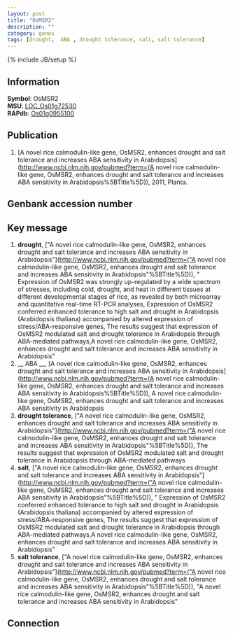 ```yaml
---
layout: post
title: "OsMSR2"
description: ""
category: genes
tags: [drought,  ABA , drought tolerance, salt, salt tolerance]
---
```

{% include JB/setup %}

## Information
__Symbol__: OsMSR2  
__MSU__: [LOC_Os01g72530](http://rice.plantbiology.msu.edu/cgi-bin/ORF_infopage.cgi?orf=LOC_Os01g72530)  
__RAPdb__: [Os01g0955100](http://rapdb.dna.affrc.go.jp/viewer/gbrowse_details/irgsp1?name=Os01g0955100)  

## Publication
1. [A novel rice calmodulin-like gene, OsMSR2, enhances drought and salt tolerance and increases ABA sensitivity in Arabidopsis](http://www.ncbi.nlm.nih.gov/pubmed?term=(A novel rice calmodulin-like gene, OsMSR2, enhances drought and salt tolerance and increases ABA sensitivity in Arabidopsis%5BTitle%5D)), 2011, Planta.

## Genbank accession number

## Key message
1. __drought__, ["A novel rice calmodulin-like gene, OsMSR2, enhances drought and salt tolerance and increases ABA sensitivity in Arabidopsis"](http://www.ncbi.nlm.nih.gov/pubmed?term=("A novel rice calmodulin-like gene, OsMSR2, enhances drought and salt tolerance and increases ABA sensitivity in Arabidopsis"%5BTitle%5D)), " Expression of OsMSR2 was strongly up-regulated by a wide spectrum of stresses, including cold, drought, and heat in different tissues at different developmental stages of rice, as revealed by both microarray and quantitative real-time RT-PCR analyses, Expression of OsMSR2 conferred enhanced tolerance to high salt and drought in Arabidopsis (Arabidopsis thaliana) accompanied by altered expression of stress/ABA-responsive genes, The results suggest that expression of OsMSR2 modulated salt and drought tolerance in Arabidopsis through ABA-mediated pathways,A novel rice calmodulin-like gene, OsMSR2, enhances drought and salt tolerance and increases ABA sensitivity in Arabidopsis"
2. __ ABA __, [A novel rice calmodulin-like gene, OsMSR2, enhances drought and salt tolerance and increases ABA sensitivity in Arabidopsis](http://www.ncbi.nlm.nih.gov/pubmed?term=(A novel rice calmodulin-like gene, OsMSR2, enhances drought and salt tolerance and increases ABA sensitivity in Arabidopsis%5BTitle%5D)), A novel rice calmodulin-like gene, OsMSR2, enhances drought and salt tolerance and increases ABA sensitivity in Arabidopsis
3. __drought tolerance__, ["A novel rice calmodulin-like gene, OsMSR2, enhances drought and salt tolerance and increases ABA sensitivity in Arabidopsis"](http://www.ncbi.nlm.nih.gov/pubmed?term=("A novel rice calmodulin-like gene, OsMSR2, enhances drought and salt tolerance and increases ABA sensitivity in Arabidopsis"%5BTitle%5D)),  The results suggest that expression of OsMSR2 modulated salt and drought tolerance in Arabidopsis through ABA-mediated pathways
4. __salt__, ["A novel rice calmodulin-like gene, OsMSR2, enhances drought and salt tolerance and increases ABA sensitivity in Arabidopsis"](http://www.ncbi.nlm.nih.gov/pubmed?term=("A novel rice calmodulin-like gene, OsMSR2, enhances drought and salt tolerance and increases ABA sensitivity in Arabidopsis"%5BTitle%5D)), " Expression of OsMSR2 conferred enhanced tolerance to high salt and drought in Arabidopsis (Arabidopsis thaliana) accompanied by altered expression of stress/ABA-responsive genes, The results suggest that expression of OsMSR2 modulated salt and drought tolerance in Arabidopsis through ABA-mediated pathways,A novel rice calmodulin-like gene, OsMSR2, enhances drought and salt tolerance and increases ABA sensitivity in Arabidopsis"
5. __salt tolerance__, ["A novel rice calmodulin-like gene, OsMSR2, enhances drought and salt tolerance and increases ABA sensitivity in Arabidopsis"](http://www.ncbi.nlm.nih.gov/pubmed?term=("A novel rice calmodulin-like gene, OsMSR2, enhances drought and salt tolerance and increases ABA sensitivity in Arabidopsis"%5BTitle%5D)), "A novel rice calmodulin-like gene, OsMSR2, enhances drought and salt tolerance and increases ABA sensitivity in Arabidopsis"

## Connection


